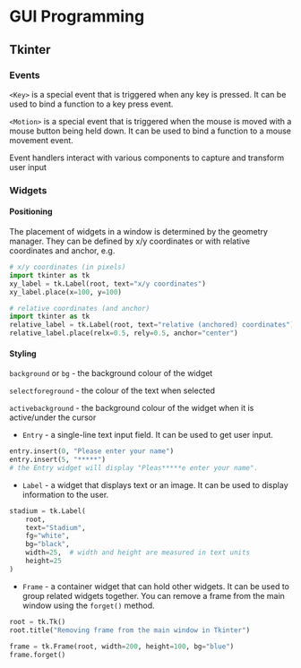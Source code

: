 # GUI Programming

## Tkinter

### Events
`<Key>` is a special event that is triggered when any key is pressed. It can be used to bind a function to a key press event.

`<Motion>` is a special event that is triggered when the mouse is moved with a mouse button being held down. It can be used to bind a function to a mouse movement event.

Event handlers interact with various components to capture and transform user input

### Widgets

#### Positioning

The placement of widgets in a window is determined by the geometry manager. They can be defined by x/y coordinates or with relative coordinates and anchor, e.g.
```python
# x/y coordinates (in pixels)
import tkinter as tk
xy_label = tk.Label(root, text="x/y coordinates")
xy_label.place(x=100, y=100)
```
```python
# relative coordinates (and anchor)
import tkinter as tk
relative_label = tk.Label(root, text="relative (anchored) coordinates")
relative_label.place(relx=0.5, rely=0.5, anchor="center")
```

#### Styling
`background` or `bg` - the background colour of the widget

`selectforeground` - the colour of the text when selected

`activebackground` - the background colour of the widget when it is active/under the cursor
 
- `Entry` - a single-line text input field. It can be used to get user input. 
```python
entry.insert(0, "Please enter your name")
entry.insert(5, "*****")
# the Entry widget will display "Pleas*****e enter your name".
```
* `Label` - a widget that displays text or an image. It can be used to display information to the user.
```python
stadium = tk.Label(
    root, 
    text="Stadium",
    fg="white",
    bg="black",
    width=25,  # width and height are measured in text units
    height=25
)
```
* `Frame` - a container widget that can hold other widgets. It can be used to group related widgets together.
You can remove a frame from the main window using the `forget()` method.
```python
root = tk.Tk()
root.title("Removing frame from the main window in Tkinter")
 
frame = tk.Frame(root, width=200, height=100, bg="blue")
frame.forget()
```